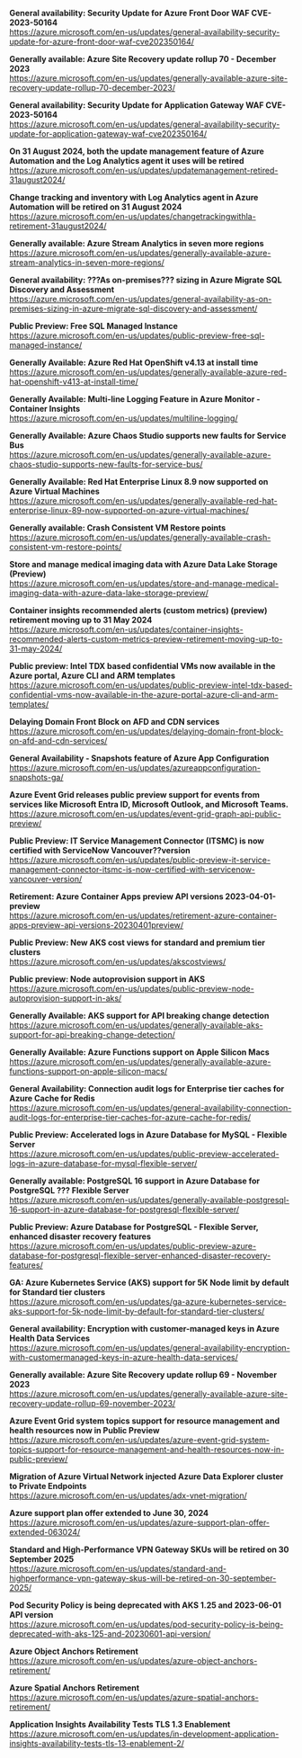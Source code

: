 **General availability: Security Update for Azure Front Door WAF CVE-2023-50164**  
https://azure.microsoft.com/en-us/updates/general-availability-security-update-for-azure-front-door-waf-cve202350164/


**Generally available: Azure Site Recovery update rollup 70 - December 2023**  
https://azure.microsoft.com/en-us/updates/generally-available-azure-site-recovery-update-rollup-70-december-2023/


**General availability: Security Update for Application Gateway WAF CVE-2023-50164**  
https://azure.microsoft.com/en-us/updates/general-availability-security-update-for-application-gateway-waf-cve202350164/


**On 31 August 2024, both the update management feature of Azure Automation and the Log Analytics agent it uses will be retired**  
https://azure.microsoft.com/en-us/updates/updatemanagement-retired-31august2024/


**Change tracking and inventory with Log Analytics agent in Azure Automation will be retired on 31 August 2024**  
https://azure.microsoft.com/en-us/updates/changetrackingwithla-retirement-31august2024/


**Generally available: Azure Stream Analytics in seven more regions**  
https://azure.microsoft.com/en-us/updates/generally-available-azure-stream-analytics-in-seven-more-regions/


**General availability: ???As on-premises??? sizing in Azure Migrate SQL Discovery and Assessment**  
https://azure.microsoft.com/en-us/updates/general-availability-as-on-premises-sizing-in-azure-migrate-sql-discovery-and-assessment/


**Public Preview: Free SQL Managed Instance**  
https://azure.microsoft.com/en-us/updates/public-preview-free-sql-managed-instance/


**Generally Available: Azure Red Hat OpenShift v4.13 at install time**  
https://azure.microsoft.com/en-us/updates/generally-available-azure-red-hat-openshift-v413-at-install-time/


**Generally Available: Multi-line Logging Feature in Azure Monitor - Container Insights**  
https://azure.microsoft.com/en-us/updates/multiline-logging/


**Generally Available: Azure Chaos Studio supports new faults for Service Bus**  
https://azure.microsoft.com/en-us/updates/generally-available-azure-chaos-studio-supports-new-faults-for-service-bus/


**Generally Available: Red Hat Enterprise Linux 8.9 now supported on Azure Virtual Machines**  
https://azure.microsoft.com/en-us/updates/generally-available-red-hat-enterprise-linux-89-now-supported-on-azure-virtual-machines/


**Generally available: Crash Consistent VM Restore points**  
https://azure.microsoft.com/en-us/updates/generally-available-crash-consistent-vm-restore-points/


**Store and manage medical imaging data with Azure Data Lake Storage (Preview)**  
https://azure.microsoft.com/en-us/updates/store-and-manage-medical-imaging-data-with-azure-data-lake-storage-preview/


**Container insights recommended alerts (custom metrics) (preview) retirement moving up to 31 May 2024**  
https://azure.microsoft.com/en-us/updates/container-insights-recommended-alerts-custom-metrics-preview-retirement-moving-up-to-31-may-2024/


**Public preview: Intel TDX based confidential VMs now available in the Azure portal, Azure CLI and ARM templates**  
https://azure.microsoft.com/en-us/updates/public-preview-intel-tdx-based-confidential-vms-now-available-in-the-azure-portal-azure-cli-and-arm-templates/


**Delaying Domain Front Block on AFD and CDN services**  
https://azure.microsoft.com/en-us/updates/delaying-domain-front-block-on-afd-and-cdn-services/


**General Availability - Snapshots feature of Azure App Configuration**  
https://azure.microsoft.com/en-us/updates/azureappconfiguration-snapshots-ga/


**Azure Event Grid releases public preview support for events from services like Microsoft Entra ID, Microsoft Outlook, and Microsoft Teams.**  
https://azure.microsoft.com/en-us/updates/event-grid-graph-api-public-preview/


**Public Preview: IT Service Management Connector (ITSMC)  is now certified with ServiceNow Vancouver??version**  
https://azure.microsoft.com/en-us/updates/public-preview-it-service-management-connector-itsmc-is-now-certified-with-servicenow-vancouver-version/


**Retirement: Azure Container Apps preview API versions 2023-04-01-preview**  
https://azure.microsoft.com/en-us/updates/retirement-azure-container-apps-preview-api-versions-20230401preview/


**Public Preview: New AKS cost views for standard and premium tier clusters**  
https://azure.microsoft.com/en-us/updates/akscostviews/


**Public preview: Node autoprovision support in AKS**  
https://azure.microsoft.com/en-us/updates/public-preview-node-autoprovision-support-in-aks/


**Generally Available: AKS support for API breaking change detection**  
https://azure.microsoft.com/en-us/updates/generally-available-aks-support-for-api-breaking-change-detection/


**Generally Available: Azure Functions support on Apple Silicon Macs**  
https://azure.microsoft.com/en-us/updates/generally-available-azure-functions-support-on-apple-silicon-macs/


**General Availability: Connection audit logs for Enterprise tier caches for Azure Cache for Redis**  
https://azure.microsoft.com/en-us/updates/general-availability-connection-audit-logs-for-enterprise-tier-caches-for-azure-cache-for-redis/


**Public Preview: Accelerated logs in Azure Database for MySQL - Flexible Server**  
https://azure.microsoft.com/en-us/updates/public-preview-accelerated-logs-in-azure-database-for-mysql-flexible-server/


**Generally available: PostgreSQL 16 support in Azure Database for PostgreSQL ??? Flexible Server**  
https://azure.microsoft.com/en-us/updates/generally-available-postgresql-16-support-in-azure-database-for-postgresql-flexible-server/


**Public Preview: Azure Database for PostgreSQL - Flexible Server, enhanced disaster recovery features**  
https://azure.microsoft.com/en-us/updates/public-preview-azure-database-for-postgresql-flexible-server-enhanced-disaster-recovery-features/


**GA: Azure Kubernetes Service (AKS) support for 5K Node limit by default for Standard tier clusters**  
https://azure.microsoft.com/en-us/updates/ga-azure-kubernetes-service-aks-support-for-5k-node-limit-by-default-for-standard-tier-clusters/


**General availability: Encryption with customer-managed keys in Azure Health Data Services**  
https://azure.microsoft.com/en-us/updates/general-availability-encryption-with-customermanaged-keys-in-azure-health-data-services/


**Generally available: Azure Site Recovery update rollup 69 - November 2023**  
https://azure.microsoft.com/en-us/updates/generally-available-azure-site-recovery-update-rollup-69-november-2023/


**Azure Event Grid system topics support for resource management and health resources now in Public Preview**  
https://azure.microsoft.com/en-us/updates/azure-event-grid-system-topics-support-for-resource-management-and-health-resources-now-in-public-preview/


**Migration of Azure Virtual Network injected Azure Data Explorer cluster to Private Endpoints**  
https://azure.microsoft.com/en-us/updates/adx-vnet-migration/


**Azure support plan offer extended to June 30, 2024**  
https://azure.microsoft.com/en-us/updates/azure-support-plan-offer-extended-063024/


**Standard and High-Performance VPN Gateway SKUs will be retired on 30 September 2025**  
https://azure.microsoft.com/en-us/updates/standard-and-highperformance-vpn-gateway-skus-will-be-retired-on-30-september-2025/


**Pod Security Policy is being deprecated with AKS 1.25 and 2023-06-01 API version**  
https://azure.microsoft.com/en-us/updates/pod-security-policy-is-being-deprecated-with-aks-125-and-20230601-api-version/


**Azure Object Anchors Retirement**  
https://azure.microsoft.com/en-us/updates/azure-object-anchors-retirement/


**Azure Spatial Anchors Retirement**  
https://azure.microsoft.com/en-us/updates/azure-spatial-anchors-retirement/


**Application Insights Availability Tests TLS 1.3 Enablement**  
https://azure.microsoft.com/en-us/updates/in-development-application-insights-availability-tests-tls-13-enablement-2/


